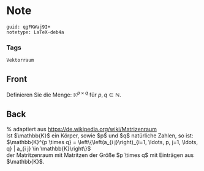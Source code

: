 # Note
```
guid: qgFKWaj9I+
notetype: LaTeX-deb4a
```

### Tags
```
Vektorraum
```

## Front
Definieren Sie die Menge: $\mathbb{K}^{p \times q}$ für $p, q \in \mathbb{N}$.

## Back
<div><span>% adaptiert aus </span><a href="https://de.wikipedia.org/wiki/Matrizenraum" style="background-color: rgb(255, 255, 255);">https://de.wikipedia.org/wiki/Matrizenraum</a>
</div><div>Ist $\mathbb{K}$ ein Körper, sowie $p$ und $q$ natürliche Zahlen, so ist:</div><div>
</div><div>$\mathbb{K}^{p \times q} = \left\{\left(a_{i j}\right)_{i=1, \ldots, p, j=1, \ldots, q} | a_{i j} \in \mathbb{K}\right\}$ 
</div><div><span>
</span></div><div><span>der Matritzenraum mit Matritzen der Größe $p \times q$ mit Einträgen aus $\mathbb{K}$.</span>
</div>
